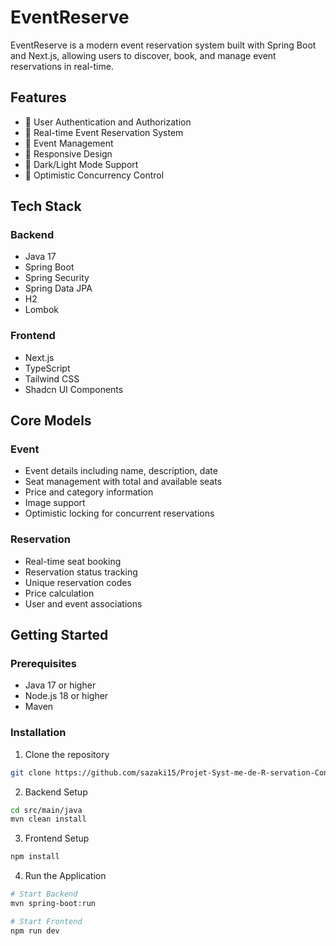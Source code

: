 # EventReserve

EventReserve is a modern event reservation system built with Spring Boot and Next.js, allowing users to discover, book, and manage event reservations in real-time.

## Features

- 🔐 User Authentication and Authorization
- 🎫 Real-time Event Reservation System
- 📅 Event Management
- 📱 Responsive Design
- 🌙 Dark/Light Mode Support
- 🔄 Optimistic Concurrency Control

## Tech Stack

### Backend
- Java 17
- Spring Boot
- Spring Security
- Spring Data JPA
- H2
- Lombok


### Frontend
- Next.js
- TypeScript
- Tailwind CSS
- Shadcn UI Components



## Core Models

### Event
- Event details including name, description, date
- Seat management with total and available seats
- Price and category information
- Image support
- Optimistic locking for concurrent reservations



### Reservation
- Real-time seat booking
- Reservation status tracking
- Unique reservation codes
- Price calculation
- User and event associations

## Getting Started

### Prerequisites
- Java 17 or higher
- Node.js 18 or higher
- Maven

### Installation

1. Clone the repository
```bash
git clone https://github.com/sazaki15/Projet-Syst-me-de-R-servation-Concurrente-pour-v-nements
```

2. Backend Setup
```bash
cd src/main/java
mvn clean install
```

3. Frontend Setup
```bash
npm install
```



4. Run the Application
```bash
# Start Backend
mvn spring-boot:run

# Start Frontend
npm run dev
```





